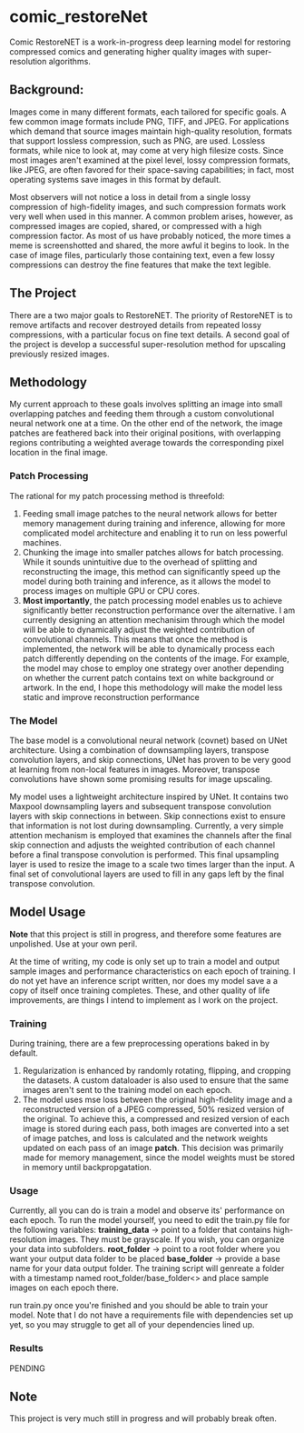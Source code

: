 # comic_restoreNet
Comic RestoreNET is a work-in-progress deep learning model for restoring compressed comics and generating higher quality images with super-resolution algorithms.

## Background:
Images come in many different formats, each tailored for specific goals. A few common image formats include PNG, TIFF, and JPEG. For applications which demand that source images maintain high-quality resolution, formats that support lossless compression, such as PNG, are used. Lossless formats, while nice to look at, may come at very high filesize costs. Since most images aren't examined at the pixel level, lossy compression formats, like JPEG, are often favored for their space-saving capabilities; in fact, most operating systems save images in this format by default.

Most observers will not notice a loss in detail from a single lossy compression of high-fidelity images, and such compression formats work very well when used in this manner. A common problem arises, however, as compressed images are copied, shared, or compressed with a high compression factor. As most of us have probably noticed, the more times a meme is screenshotted and shared, the more awful it begins to look. In the case of image files, particularly those containing text, even a few lossy compressions can destroy the fine features that make the text legible.

## The Project
There are a two major goals to RestoreNET. The priority of RestoreNET is to remove artifacts and recover destroyed details from repeated lossy compressions, with a particular focus on fine text details. A second goal of the project is develop a successful super-resolution method for upscaling previously resized images.

## Methodology
My current approach to these goals involves splitting an image into small overlapping patches and feeding them through a custom convolutional neural network one at a time. On the other end of the network, the image patches are feathered back into their original positions, with overlapping regions contributing a weighted average towards the corresponding pixel location in the final image. 

### Patch Processing
The rational for my patch processing method is threefold:
1. Feeding small image patches to the neural network allows for better memory management during training and inference, allowing for more complicated model architecture and enabling it to run on less powerful machines.
2. Chunking the image into smaller patches allows for batch processing. While it sounds unintuitive due to the overhead of splitting and reconstructing the image, this method can significantly speed up the model during both training and inference, as it allows the model to process images on multiple GPU or CPU cores.
3. **Most importantly**, the patch processing model enables us to achieve significantly better reconstruction performance over the alternative. I am currently designing an attention mechanisim through which the model will be able to dynamically adjust the weighted contribution of convolutional channels. This means that once the method is implemented, the network will be able to dynamically process each patch differently depending on the contents of the image. For example, the model may chose to employ one strategy over another depending on whether the current patch contains text on white background or artwork. In the end, I hope this methodology will make the model less static and improve reconstruction performance

### The Model
The base model is a convolutional neural network (covnet) based on UNet architecture. Using a combination of downsampling layers, transpose convolution layers, and skip connections, UNet has proven to be very good at learning from non-local features in images. Moreover, transpose convolutions have shown some promising results for image upscaling. 

My model uses a lightweight architecture inspired by UNet. It contains two Maxpool downsampling layers and subsequent transpose convolution layers with skip connections in between. Skip connections exist to ensure that information is not lost during downsampling. Currently, a very simple attention mechanism is employed that examines the channels after the final skip connection and adjusts the weighted contribution of each channel before a final transpose convolution is performed. This final upsampling layer is used to resize the image to a scale two times larger than the input. A final set of convolutional layers are used to fill in any gaps left by the final transpose convolution.

## Model Usage
**Note** that this project is still in progress, and therefore some features are unpolished. Use at your own peril.

At the time of writing, my code is only set up to train a model and output sample images and performance characteristics on each epoch of training. I do not yet have an inference script written, nor does my model save a a copy of itself once training completes. These, and other quality of life improvements, are things I intend to implement as I work on the project.

### Training
During training, there are a few preprocessing operations baked in by default.
1. Regularization is enhanced by randomly rotating, flipping, and cropping the datasets. A custom dataloader is also used to ensure that the same images aren't sent to the training model on each epoch.
2. The model uses mse loss between the original high-fidelity image and a reconstructed version of a JPEG compressed, 50% resized version of the original. To achieve this, a compressed and resized version of each image is stored during each pass, both images are converted into a set of image patches, and loss is calculated and the network weights updated on each pass of an image **patch**. This decision was primarily made for memory management, since the model weights must be stored in memory until backpropgatation.

### Usage
Currently, all you can do is train a model and observe its' performance on each epoch. To run the model yourself, you need to edit the train.py file for the following variables:
**training_data** -> point to a folder that contains high-resolution images. They must be grayscale. If you wish, you can organize your data into subfolders.
**root_folder** -> point to a root folder where you want your output data folder to be placed
**base_folder** -> provide a base name for your data output folder. The training script will genreate a folder with a timestamp named root_folder/base_folder<<TIMESTAMP>> and place sample images on each epoch there.

run train.py once you're finished and you should be able to train your model. Note that I do not have a requirements file with dependencies set up yet, so you may struggle to get all of your dependencies lined up.

### Results
PENDING

## Note
This project is very much still in progress and will probably break often.
